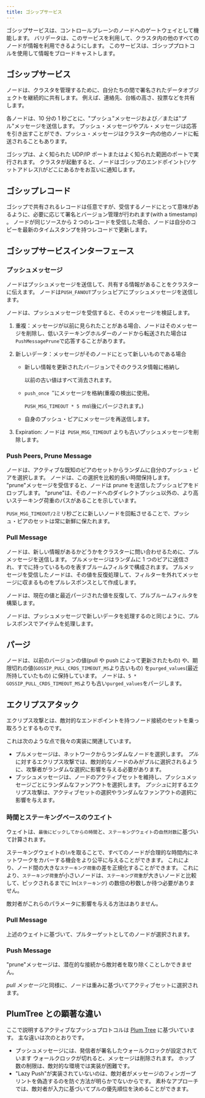 ```yaml
---
title: ゴシップサービス
---
```


ゴシップサービスは、コントロールプレーンのノードへのゲートウェイとして機能します。 バリデータは、このサービスを利用して、クラスタ内の他のすべてのノードが情報を利用できるようにします。 このサービスは、ゴシッププロトコルを使用して情報をブロードキャストします。

## ゴシップサービス

ノードは、クラスタを管理するために、自分たちの間で署名されたデータオブジェクトを継続的に共有します。 例えば、連絡先、台帳の高さ、投票などを共有します。

各ノードは、10 分の 1 秒ごとに、"プッシュ"メッセージおよび／または"プル"メッセージを送信します。 プッシュ・メッセージやプル・メッセージは応答を引き出すことができ、プッシュ・メッセージはクラスター内の他のノードに転送されることもあります。

ゴシップは、よく知られた UDP/IP ポートまたはよく知られた範囲のポートで実行されます。 クラスタが起動すると、ノードはゴシップのエンドポイント\(ソケットアドレス)\がどこにあるかをお互いに通知します。

## ゴシップレコード

ゴシップで共有されるレコードは任意ですが、受信するノードにとって意味があるように、必要に応じて署名とバージョン管理が行われます\(with a timestamp\) 。 ノードが同じソースから 2 つのレコードを受信した場合、ノードは自分のコピーを最新のタイムスタンプを持つレコードで更新します。

## ゴシップサービスインターフェース

### プッシュメッセージ

ノードはプッシュメッセージを送信して、共有する情報があることをクラスターに伝えます。 ノードは`PUSH_FANOUT`プッシュピアにプッシュメッセージを送信します。

ノードは、プッシュメッセージを受信すると、そのメッセージを検証します。

1. 重複：メッセージが以前に見られたことがある場合、ノードはそのメッセージを削除し、低いステーキングホルダーのノードから転送された場合は`PushMessagePrune`で応答することがあります。
2. 新しいデータ：メッセージがそのノードにとって新しいものである場合

   - 新しい情報を更新されたバージョンでそのクラスタ情報に格納し

     以前の古い値はすべて消去されます。

   - `push_once `″にメッセージを格納\(重複の検出に使用。

     `PUSH_MSG_TIMEOUT * 5 `ms\後にパージされます。)

   - 自身のプッシュ・ピアにメッセージを再送信します。

3. Expiration: ノードは` PUSH_MSG_TIMEOUT` よりも古いプッシュメッセージを削除します。

### Push Peers, Prune Message

ノードは、アクティブな既知のピアのセットからランダムに自分のプッシュ・ピアを選択します。 ノードは、この選択を比較的長い時間保持します。 "prune"メッセージを受信すると、ノードは prune を送信したプッシュピアをドロップします。 "prune"は、そのノードへのダイレクトプッシュ以外の、より高いステーキング荷重のパスがあることを示しています。

`PUSH_MSG_TIMEOUT/2`ミリ秒ごとに新しいノードを回転させることで、プッシュ・ピアのセットは常に新鮮に保たれます。

### Pull Message

ノードは、新しい情報があるかどうかをクラスターに問い合わせるために、プルメッセージを送信します。 プルメッセージはランダムに 1 つのピアに送信され、すでに持っているものを表すブルームフィルタで構成されます。 プルメッセージを受信したノードは、その値を反復処理して、フィルターを外れてメッセージに収まるものをプルレスポンスとして作成します。

ノードは、現在の値と最近パージされた値を反復して、プルブルームフィルタを構築します。

ノードは、プッシュメッセージで新しいデータを処理するのと同じように、プルレスポンスでアイテムを処理します。

## パージ

ノードは、以前のバージョンの値\(pull や push によって更新されたもの\) や、期限切れの値\(`GOSSIP_PULL_CRDS_TIMEOUT_MS`より古いもの) を`purged_values`\(最近所持していたもの\) に保持しています。 ノードは、`5 * GOSSIP_PULL_CRDS_TIMEOUT_MS`よりも古い`purged_values`をパージします。

## エクリプスアタック

エクリプス攻撃とは、敵対的なエンドポイントを持つノード接続のセットを乗っ取ろうとするものです。

これは次のような点で我々の実装に関連しています。

- プルメッセージは、ネットワークからランダムなノードを選択します。 *プル*に対するエクリプス攻撃では、敵対的なノードのみがプルに選択されるように、攻撃者がランダムな選択に影響を与える必要があります。
- プッシュメッセージは、ノードのアクティブセットを維持し、プッシュメッセージごとにランダムなファンアウトを選択します。 *プッシュ*に対するエクリプス攻撃は、アクティブセットの選択やランダムなファンアウトの選択に影響を与えます。

### 時間とステーキングベースのウエイト

ウェイトは、`最後にピックしてからの時間`と、`ステーキングウェイト`の`自然対数`に基づいて計算されます。

ステーキングウェイトの`ln`を取ることで、すべてのノードが合理的な時間内にネットワークをカバーする機会をより公平に与えることができます。 これにより、ノード間の大きな`ステーキング荷重`の差を正規化することができます。 これにより、`ステーキング荷重`が小さいノードは、`ステーキング荷重`が大きいノードと比較して、ピックされるまでに ln\(`ステーキング`\) の数倍の秒数しか待つ必要がありません。

敵対者がこれらのパラメータに影響を与える方法はありません。

### Pull Message

上述のウェイトに基づいて、プルターゲットとしてのノードが選択されます。

### Push Message

"prune"メッセージは、潜在的な接続から敵対者を取り除くことしかできません。

*pull メッセージ*と同様に、ノードは重みに基づいてアクティブセットに選択されます。

## PlumTree との顕著な違い

ここで説明するアクティブなプッシュプロトコルは [Plum Tree](https://haslab.uminho.pt/sites/default/files/jop/files/lpr07a.pdf) に基づいています。 主な違いは次のとおりです。

- プッシュメッセージには、発信者が署名したウォールクロックが設定されています ウォールクロックが切れると、メッセージは削除されます。 ホップ数の制限は、敵対的な環境では実装が困難です。
- "Lazy Push"が実装されていないのは、敵対者がメッセージのフィンガープリントを偽造するのを防ぐ方法が明らかでないからです。 素朴なアプローチでは、敵対者が入力に基づいてプルの優先順位を決めることができます。
